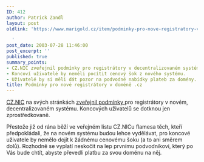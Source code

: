 ```yaml
---
ID: 412
author: Patrick Zandl
layout: post
oldlink: 'https://www.marigold.cz/item/podminky-pro-nove-registratory-v-domene-cz

  '
post_date: 2003-07-28 11:46:00
post_excerpt: ''
published: true
summary_points:
- CZ.NIC zveřejnil podmínky pro registrátory v decentralizovaném systému.
- Koncoví uživatelé by neměli pocítit cenový šok z nového systému.
- Uživatelé by si měli dát pozor na podvodné nabídky plateb za domény.
title: Podmínky pro nové registrátory v doméně .cz
---
```


<p>
<A href="http://www.nic.cz/">CZ.NIC</A> na svých stránkách <A href="http://www.nic.cz/cznic/projekty/index.html">zveřejnil podmínky </A>pro registrátory v novém, decentralizovaném systému.&#160;Koncových uživatelů se dotknou jen zprostředkovaně. &#160;</p>

<p>
Přestože již od rána běží ve veřejném listu CZ.NICu&#160;flamesa těch, kteří předpokládali, že na novém systému budou lehce vydělávat, pro koncové uživatele by nemělo dojít k žádnému cenovému šoku (a to ani směrem dolů). Rozhodně se&#160;vyplatí neskočit na lep prvnímu podvodníkovi, který po Vás bude chtít, abyste převedli platbu za svou doménu na něj.</p>
